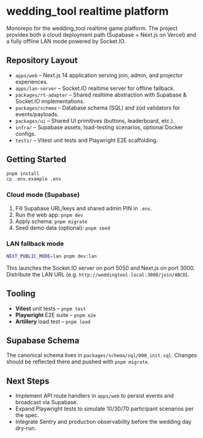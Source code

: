 # wedding_tool realtime platform

Monorepo for the wedding_tool realtime game platform. The project provides both a cloud deployment path (Supabase + Next.js on Vercel) and a fully offline LAN mode powered by Socket.IO.

## Repository Layout

- `apps/web` – Next.js 14 application serving join, admin, and projector experiences.
- `apps/lan-server` – Socket.IO realtime server for offline fallback.
- `packages/rt-adapter` – Shared realtime abstraction with Supabase & Socket.IO implementations.
- `packages/schema` – Database schema (SQL) and zod validators for events/payloads.
- `packages/ui` – Shared UI primitives (buttons, leaderboard, etc.).
- `infra/` – Supabase assets, load-testing scenarios, optional Docker configs.
- `tests/` – Vitest unit tests and Playwright E2E scaffolding.

## Getting Started

```bash
pnpm install
cp .env.example .env
```

### Cloud mode (Supabase)

1. Fill Supabase URL/keys and shared admin PIN in `.env`.
2. Run the web app: `pnpm dev`
3. Apply schema: `pnpm migrate`
4. Seed demo data (optional): `pnpm seed`

### LAN fallback mode

```bash
NEXT_PUBLIC_MODE=lan pnpm dev:lan
```

This launches the Socket.IO server on port 5050 and Next.js on port 3000. Distribute the LAN URL (e.g. `http://weddingtool.local:3000/join/ABCD`).

## Tooling

- **Vitest** unit tests – `pnpm test`
- **Playwright** E2E suite – `pnpm e2e`
- **Artillery** load test – `pnpm load`

## Supabase Schema

The canonical schema lives in `packages/schema/sql/000_init.sql`. Changes should be reflected there and pushed with `pnpm migrate`.

## Next Steps

- Implement API route handlers in `apps/web` to persist events and broadcast via Supabase.
- Expand Playwright tests to simulate 10/30/70 participant scenarios per the spec.
- Integrate Sentry and production observability before the wedding day dry-run.

